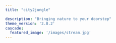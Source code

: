 ```yaml
---
title: "city2jungle"

description: "Bringing nature to your doorstep"
theme_version: '2.8.2'
cascade:
  featured_image: '/images/stream.jpg'
---
```


